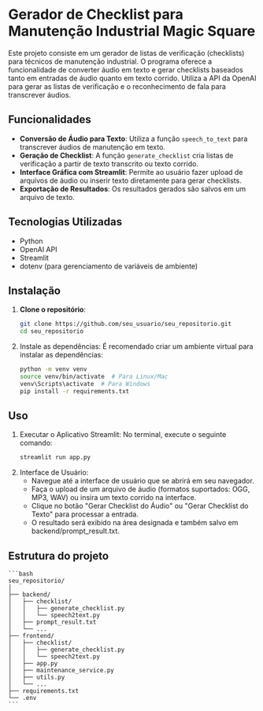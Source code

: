 # Gerador de Checklist para Manutenção Industrial Magic Square

Este projeto consiste em um gerador de listas de verificação (checklists) para técnicos de manutenção industrial. O programa oferece a funcionalidade de converter áudio em texto e gerar checklists baseados tanto em entradas de áudio quanto em texto corrido. Utiliza a API da OpenAI para gerar as listas de verificação e o reconhecimento de fala para transcrever áudios.

## Funcionalidades

- **Conversão de Áudio para Texto**: Utiliza a função `speech_to_text` para transcrever áudios de manutenção em texto.
- **Geração de Checklist**: A função `generate_checklist` cria listas de verificação a partir de texto transcrito ou texto corrido.
- **Interface Gráfica com Streamlit**: Permite ao usuário fazer upload de arquivos de áudio ou inserir texto diretamente para gerar checklists.
- **Exportação de Resultados**: Os resultados gerados são salvos em um arquivo de texto.

## Tecnologias Utilizadas

- Python
- OpenAI API
- Streamlit
- dotenv (para gerenciamento de variáveis de ambiente)

## Instalação

1. **Clone o repositório**:
   ```bash
   git clone https://github.com/seu_usuario/seu_repositorio.git
   cd seu_repositorio
   ```
2. Instale as dependências: É recomendado criar um ambiente virtual para instalar as dependências:
    ```bash
    python -m venv venv
    source venv/bin/activate  # Para Linux/Mac
    venv\Scripts\activate  # Para Windows
    pip install -r requirements.txt
    ```
## Uso
1. Executar o Aplicativo Streamlit: No terminal, execute o seguinte comando:
    ```bash
    streamlit run app.py
    ```
2. Interface de Usuário:
    - Navegue até a interface de usuário que se abrirá em seu navegador.
    - Faça o upload de um arquivo de áudio (formatos suportados: OGG, MP3, WAV) ou insira um texto corrido na interface.
    - Clique no botão "Gerar Checklist do Áudio" ou "Gerar Checklist do Texto" para processar a entrada.
    - O resultado será exibido na área designada e também salvo em backend/prompt_result.txt.
## Estrutura do projeto
    ```bash
    seu_repositorio/
    │
    ├── backend/
    │   ├── checklist/
    │   │   ├── generate_checklist.py
    │   │   └── speech2text.py
    │   ├── prompt_result.txt
    │   └── ...
    ├── frontend/
    │   ├── checklist/
    │   │   ├── generate_checklist.py
    │   │   └── speech2text.py
    │   ├── app.py
    │   ├── maintenance_service.py
    │   ├── utils.py
    │   └── ...
    ├── requirements.txt
    └── .env
    ```

